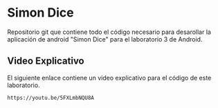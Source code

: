 # Simon Dice

Repositorio git que contiene todo el código necesario para desarollar la aplicación de android "Simon Dice" para el laboratorio 3 de Android.

## Video Explicativo

El siguiente enlace contiene un video explicativo para el código de este laboratorio.

`` https://youtu.be/5FXLmbNQU8A ``
